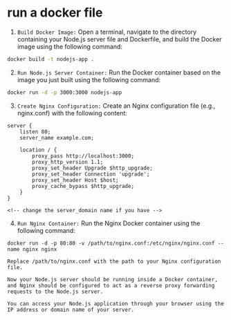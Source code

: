 # run a docker file 

1. ``Build Docker Image:``
 Open a terminal, navigate to the directory containing your Node.js server file and Dockerfile, and build the Docker image using the following command:

 ```bash 
 docker build -t nodejs-app .
```

2. ``Run Node.js Server Container:``
 Run the Docker container based on the image you just built using the following command:

```bash 
docker run -d -p 3000:3000 nodejs-app
```


3. ``Create Nginx Configuration:`` Create an Nginx configuration file (e.g., nginx.conf) with the following content:

```config
server {
    listen 80;
    server_name example.com;

    location / {
        proxy_pass http://localhost:3000;
        proxy_http_version 1.1;
        proxy_set_header Upgrade $http_upgrade;
        proxy_set_header Connection 'upgrade';
        proxy_set_header Host $host;
        proxy_cache_bypass $http_upgrade;
    }
}

<!-- change the server_domain name if you have -->
```
4. ``Run Nginx Container:`` Run the Nginx Docker container using the following command:

```code
docker run -d -p 80:80 -v /path/to/nginx.conf:/etc/nginx/nginx.conf --name nginx nginx
```


```
Replace /path/to/nginx.conf with the path to your Nginx configuration file.

Now your Node.js server should be running inside a Docker container, and Nginx should be configured to act as a reverse proxy forwarding requests to the Node.js server.

You can access your Node.js application through your browser using the IP address or domain name of your server.
```